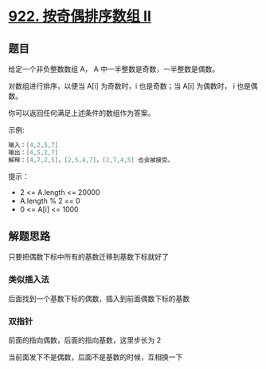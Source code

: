 # [922. 按奇偶排序数组 II](https://leetcode-cn.com/problems/sort-array-by-parity-ii/)

## 题目

给定一个非负整数数组 A， A 中一半整数是奇数，一半整数是偶数。

对数组进行排序，以便当 A[i] 为奇数时，i 也是奇数；当 A[i] 为偶数时， i 也是偶数。

你可以返回任何满足上述条件的数组作为答案。

示例:

```c
输入：[4,2,5,7]
输出：[4,5,2,7]
解释：[4,7,2,5]，[2,5,4,7]，[2,7,4,5] 也会被接受。
```

提示：

* 2 <= A.length <= 20000
* A.length % 2 == 0
* 0 <= A[i] <= 1000

## 解题思路

只要把偶数下标中所有的基数迁移到基数下标就好了

### 类似插入法

后面找到一个基数下标的偶数，插入到前面偶数下标的基数

### 双指针

前面的指向偶数，后面的指向基数，这里步长为 2

当前面发下不是偶数，后面不是基数的时候，互相换一下
